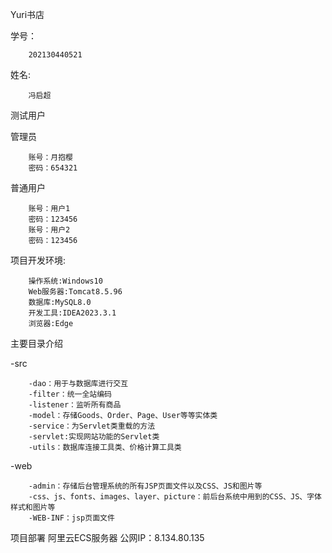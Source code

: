 Yuri书店

学号：
        
        202130440521

姓名:

        冯启超

测试用户

管理员

        账号：月抱樱
        密码：654321
        
普通用户

        账号：用户1
        密码：123456
        账号：用户2
        密码：123456
项目开发环境:

        操作系统:Windows10
        Web服务器:Tomcat8.5.96
        数据库:MySQL8.0
        开发工具:IDEA2023.3.1
        浏览器:Edge
主要目录介绍

-src
        
        -dao：用于与数据库进行交互
        -filter：统一全站编码
        -listener：监听所有商品
        -model：存储Goods、Order、Page、User等等实体类
        -service：为Servlet类重载的方法
        -servlet:实现网站功能的Servlet类
        -utils：数据库连接工具类、价格计算工具类
-web

        -admin：存储后台管理系统的所有JSP页面文件以及CSS、JS和图片等
        -css、js、fonts、images、layer、picture：前后台系统中用到的CSS、JS、字体样式和图片等
        -WEB-INF：jsp页面文件

项目部署
阿里云ECS服务器 公网IP：8.134.80.135
